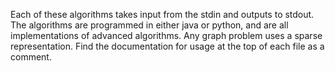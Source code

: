 Each of these algorithms takes input from the stdin and outputs to stdout. The algorithms are programmed in either java or python, and are all implementations of advanced algorithms. Any graph problem uses a sparse representation. Find the documentation for usage at the top of each file as a comment.